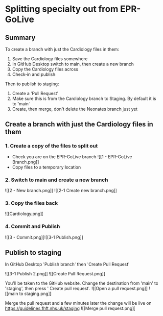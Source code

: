 # Splitting specialty out from EPR-GoLive
## Summary
To create a branch with just the Cardiology files in them:

1.  Save the Cardiology files somewhere
2.  In GitHub Desktop switch to main, then create a new branch
3.  Copy the Cardiology files across
4.  Check-in and publish

Then to publish to staging:

1.  Create a 'Pull Request'
2.  Make sure this is from the Cardiology branch to Staging. By default it is to 'main'
3.  Create, then merge, don't delete the Neonates branch just yet

## Create a branch with just the Cardiology files in them

### 1. Create a copy of the files to split out
* Check you are on the EPR-GoLive branch
![[1 - EPR-GoLive Branch.png]]
* Copy files to a temporary location

### 2. Switch to main and create a new branch
![[2 - New branch.png]]
![[2-1 Create new branch.png]]

### 3. Copy the files back
![[Cardiology.png]]

### 4. Commit and Publish

![[3 - Commit.png]]![[3-1 Publish.png]]

## Publish to staging

In GitHub Desktop 'Publish branch' then 'Create Pull Request'

![[3-1 Publish 2.png]]
![[Create Pull Request.png]]

You'll be taken to the GitHub website. Change the destination from 'main' to 'staging', then press ' Create pull request'.
![[Open a pull request.png]]
![[main to staging.png]]

Merge the pull request and a few minutes later the change will be live on https://guidelines.fhft.nhs.uk/staging
![[Merge pull request.png]]